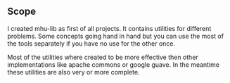 
## Scope

I created mhu-lib as first of all projects. It contains utilities for different
problems. Some concepts going hand in hand but you can use the most of the
tools separately if you have no use for the other once.

Most of the utilities where created to be more effective then other
implementations like apache commons or google guave. In the meantime these
utilities are also very or more complete.
